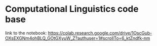 # Computational Linguistics code base

link to the notebook: https://colab.research.google.com/drive/1OscGub-OXsEXGNm4ohBLQ_GOtGXyuW_Z?authuser=1#scrollTo=6_ktZndfk-nm
